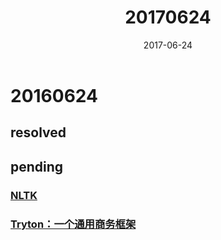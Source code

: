 ﻿---
tags: ["daily"]
title: 20170624
date: 2017-06-24
category: 2017
toc: true
---

# 20160624

## resolved

## pending

### [NLTK][0]
### [Tryton：一个通用商务框架][1]

[0]:http://hao.jobbole.com/nltk/?utm_source=python.jobbole.com&utm_medium=sidebar-resources
[1]:http://hao.jobbole.com/tryton/?utm_source=python.jobbole.com&utm_medium=sidebar-resources



